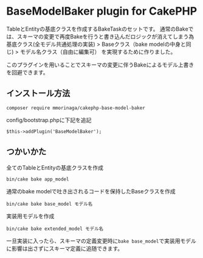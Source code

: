 # BaseModelBaker plugin for CakePHP

TableとEntityの基底クラスを作成するBakeTaskのセットです。
通常のBakeでは、スキーマの変更で再度Bakeを行うと書き込んだロジックが消えてしまう為
基底クラス(全モデル共通処理の実装) > Baseクラス（bake modelの中身と同じ) > モデル名クラス（自由に編集可）
を実現するために作りました。

このプラグインを用いることでスキーマの変更に伴うBakeによるモデル上書きを回避できます。

## インストール方法

```
composer require mmorinaga/cakephp-base-model-baker
```

config/bootstrap.phpに下記を追記
```
$this->addPlugin('BaseModelBaker');
```

## つかいかた

全てのTableとEntityの基底クラスを作成
```
bin/cake bake app_model
```

通常のbake modelで吐き出されるコードを保持したBaseクラスを作成
```
bin/cake bake base_model モデル名
```

実装用モデルを作成
```
bin/cake bake extended_model モデル名
```

一旦実装に入ったら、スキーマの定義変更時に`bake base_model`で実装用モデルに影響は出さずにスキーマ定義に追随できます。

